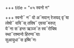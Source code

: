 +++
title = "०५ स्वनो न"

+++
स्वनो᳓ न᳓ वो अ᳓मवान् रेजयद् वृ᳓षा  
त्वेषो᳓ ययि᳓स् तविष᳓ एवया᳓मरुत्  
ये᳓ना स᳓हन्त ऋञ्ज᳓त स्व᳓रोचिष  
स्था᳓रश्मानो हिरण्य᳓याः  
सुआयुधा᳓स इष्मि᳓णः